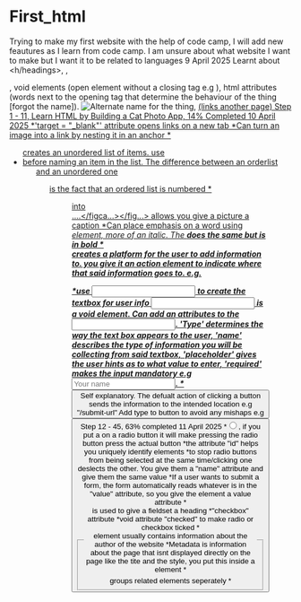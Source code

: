# First_html
Trying to make my first website with the help of code camp, I will add new feautures as I learn from code camp. I am unsure about what website I want to make but I want it to be related to languages
9 April 2025
Learnt about <h/headings>, <body>, <main>, void elements (open element without a closing tag e.g <img>), html attributes (words next to the opening tag that determine the behaviour of the thing [forgot the name]). <img src="Link of something" alt = "Alternate name for the thing">, <a href = ...> (links another page)
Step 1 - 11, Learn HTML by Building a Cat Photo App, 14% Completed
10 April 2025
*'target = "_blank"' attribute opens links on a new tab
*Can turn an image into a link by nesting it in an anchor
*<ul> creates an unordered list of items. use <li> before naming an item in the list. The difference between an orderlist <ol> and an unordered one <ul> is the
fact that an ordered list is numbered
*<figure> into <figcaption>....</figca...></fig...> allows you give a picture a caption
*Can place emphasis on a word using <em> element, more of an italic. The <strong> does the same but is in bold
*<form> creates a platform for the user to add information to. you give it an action element to indicate where that said information goes to.
e.g. <form action="/submit-url"></form>
*use <input>
to create the textbox for user info <input> is a void element. Can add an attributes to the <input>. 'Type' determines the way the text box appears
to the user, 'name' describes the type of information you will be collecting from said textbox, 'placeholder' gives the user hints as to what value to enter,
'required' makes the input mandatory
e.g<input type="text" name = "name" placeholder = "Your name" required>.
*<button> Self explanatory. The defualt action of clicking a button sends the information to the intended location e.g "/submit-url"
Add type to button to avoid any mishaps e.g <button type = "submit">
Step 12 - 45, 63% completed
11 April 2025
*<input type = "radio">, if you put a <label> on a radio button it will make pressing the radio button press the actual button
*the attribute "id" helps you uniquely identify elements
*to stop radio buttons from being selected at the same time/clicking one deslects the other. You give them a "name" attribute and give them the same value
*If a user wants to submit a form, the form automatically reads whatever is in the "value" attribute, so you give the element a value attribute
*<fieldset> groups related elements seperately
*<legend> is used to give a fieldset a heading
*"checkbox" attribute 
*void attribute "checked" to make radio or checkbox ticked
*<footer> element usually contains information about the author of the website
*Metadata is information about the page that isnt displayed directly on the page like the tite and the style, you put this inside a <head> element
*<title> is what shows up on the tab for your website
*<!DOCTYPE html><html><head><body> is the order of your document at the moment
*an attribute called "lang" can be added to the html
*<meta> determines a browsers behaviour
*<meta charset = "utf-8"> tells the website to encode characters on the page
